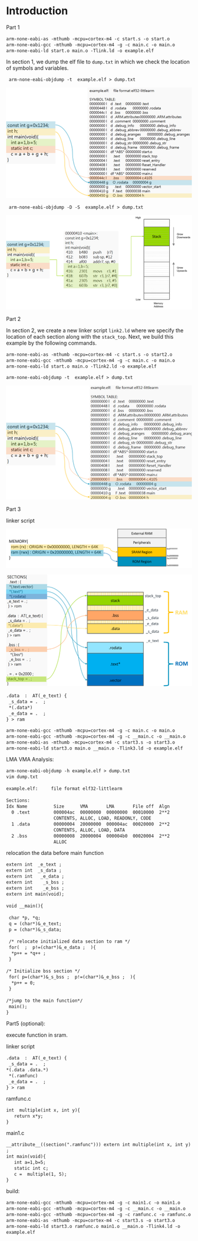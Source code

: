 # Introduction









Part 1

```
arm-none-eabi-as -mthumb -mcpu=cortex-m4 -c start.s -o start.o
arm-none-eabi-gcc -mthumb -mcpu=cortex-m4 -g -c main.c -o main.o
arm-none-eabi-ld start.o main.o -Tlink.ld -o example.elf
```



In section 1, we dump the elf file to `dump.txt` in which we check the location of symbols and variables.

```
 arm-none-eabi-objdump -t  example.elf > dump.txt
```



![var_bss_data](../png/var_bss_data.png)

```
 arm-none-eabi-objdump -D -S  example.elf > dump.txt
```



![var_stack](../png/var_stack.png)









Part 2

In section 2, we create a new linker script `link2.ld` where we specify the location of each section along with the `stack_top`. Next, we build this example by the following commands.

```
arm-none-eabi-as -mthumb -mcpu=cortex-m4 -c start.s -o start2.o
arm-none-eabi-gcc -mthumb -mcpu=cortex-m4 -g -c main.c -o main.o
arm-none-eabi-ld start.o main.o -Tlink2.ld -o example.elf
```



```
arm-none-eabi-objdump -t  example.elf > dump.txt
```

![var2_bss_data](../png/var2_bss_data.png)



Part 3

linker script

![](../png/memory_ld.png)



![](../png/memory_ld2.png)



```
.data  :  AT(_e_text) {
 _s_data = .  ;
 *(.data*)
 _e_data = .  ;
} > ram
```







```
arm-none-eabi-gcc -mthumb -mcpu=cortex-m4 -g -c main.c -o main.o
arm-none-eabi-gcc -mthumb -mcpu=cortex-m4 -g -c __main.c -o __main.o
arm-none-eabi-as -mthumb -mcpu=cortex-m4 -c start3.s -o start3.o
arm-none-eabi-ld start3.o main.o __main.o -Tlink3.ld -o example.elf
```



LMA VMA Analysis:



```
arm-none-eabi-objdump -h example.elf > dump.txt
vim dump.txt

example.elf:     file format elf32-littlearm

Sections:
Idx Name          Size      VMA       LMA       File off  Algn
  0 .text         000004ac  00000000  00000000  00010000  2**2
                  CONTENTS, ALLOC, LOAD, READONLY, CODE
  1 .data         00000004  20000000  000004ac  00020000  2**2
                  CONTENTS, ALLOC, LOAD, DATA
  2 .bss          00000008  20000004  000004b0  00020004  2**2
                  ALLOC
```



relocation the data before main function

```
extern int  _e_text ;
extern int  _s_data ;
extern int   _e_data ;
extern int    _s_bss ;
extern int    _e_bss ;
extern int main(void);

void __main(){

 char *p, *q;
 q = (char*)&_e_text;
 p = (char*)&_s_data;

 /* relocate initialized data section to ram */
 for(  ;  p!=(char*)&_e_data ;  ){
  *p++ = *q++ ;
 }

/* Initialize bss section */
 for( p=(char*)&_s_bss ;  p!=(char*)&_e_bss ;  ){
  *p++ = 0;
 }

/*jump to the main function*/
 main();
}
```









Part5 (optional):



execute function in sram. 

linker script

```
.data  :  AT(_e_text) {
 _s_data = .  ;
*(.data .data.*)
 *(.ramfunc)
 _e_data = .  ;
} > ram
```



ramfunc.c

```
int  multiple(int x, int y){
   return x*y;
}
```

main1.c

```
__attribute__((section(".ramfunc"))) extern int multiple(int x, int y) ;
int main(void){
   int a=1,b=5;
   static int c;
   c =  multiple(1, 5);
}
```

build:

```
arm-none-eabi-gcc -mthumb -mcpu=cortex-m4 -g -c main1.c -o main1.o
arm-none-eabi-gcc -mthumb -mcpu=cortex-m4 -g -c __main.c -o __main.o
arm-none-eabi-gcc -mthumb -mcpu=cortex-m4 -g -c ramfunc.c -o ramfunc.o
arm-none-eabi-as -mthumb -mcpu=cortex-m4 -c start3.s -o start3.o
arm-none-eabi-ld start3.o ramfunc.o main1.o __main.o -Tlink4.ld -o example.elf
```







